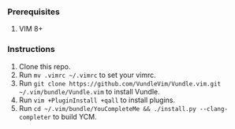 ### Prerequisites

1. VIM 8+

### Instructions

1. Clone this repo.
1. Run `mv .vimrc ~/.vimrc` to set your vimrc.
1. Run `git clone https://github.com/VundleVim/Vundle.vim.git ~/.vim/bundle/Vundle.vim` to install Vundle.
1. Run `vim +PluginInstall +qall` to install plugins.
1. Run `cd ~/.vim/bundle/YouCompleteMe && ./install.py --clang-completer` to build YCM.
